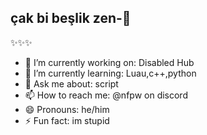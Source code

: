 ## çak bi beşlik zen-👋

✨✨✨
- 🔭 I’m currently working on: Disabled Hub
- 🌱 I’m currently learning: Luau,c++,python
- 💬 Ask me about: script
- 📫 How to reach me: @nfpw on discord
- 😄 Pronouns: he/him
- ⚡ Fun fact: im stupid

